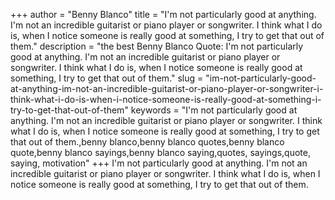 +++
author = "Benny Blanco"
title = "I'm not particularly good at anything. I'm not an incredible guitarist or piano player or songwriter. I think what I do is, when I notice someone is really good at something, I try to get that out of them."
description = "the best Benny Blanco Quote: I'm not particularly good at anything. I'm not an incredible guitarist or piano player or songwriter. I think what I do is, when I notice someone is really good at something, I try to get that out of them."
slug = "im-not-particularly-good-at-anything-im-not-an-incredible-guitarist-or-piano-player-or-songwriter-i-think-what-i-do-is-when-i-notice-someone-is-really-good-at-something-i-try-to-get-that-out-of-them"
keywords = "I'm not particularly good at anything. I'm not an incredible guitarist or piano player or songwriter. I think what I do is, when I notice someone is really good at something, I try to get that out of them.,benny blanco,benny blanco quotes,benny blanco quote,benny blanco sayings,benny blanco saying,quotes, sayings,quote, saying, motivation"
+++
I'm not particularly good at anything. I'm not an incredible guitarist or piano player or songwriter. I think what I do is, when I notice someone is really good at something, I try to get that out of them.

